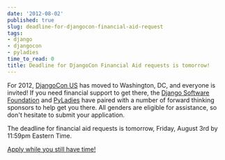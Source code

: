 ```yaml
---
date: '2012-08-02'
published: true
slug: deadline-for-djangocon-financial-aid-request
tags:
- django
- djangocon
- pyladies
time_to_read: 0
title: Deadline for DjangoCon Financial Aid requests is tomorrow!
---
```


For 2012, [DjangoCon US](http://www.djangocon.us/) has moved to
Washington, DC, and everyone is invited! If you need financial support
to get there, the [Django Software
Foundation](https://www.djangoproject.com/foundation/) and
[PyLadies](http://pyladies.com/) have paired with a number of forward
thinking sponsors to help get you there. All genders are eligible for
assistance, so don't hesitate to submit your application.

The deadline for financial aid requests is tomorrow, Friday, August 3rd
by 11:59pm Eastern Time.

[Apply while you still have
time!](https://docs.google.com/spreadsheet/viewform?formkey=dDc1X2hrUGJVRGdEWnRjTklxR2tSNFE6MQ#gid=0)
